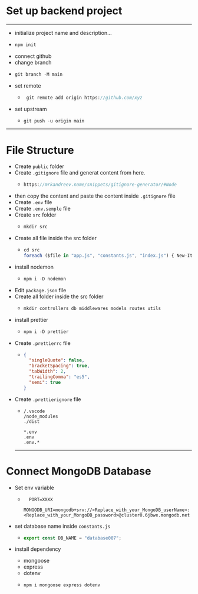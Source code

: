 # Set up backend project
---
- initialize project name and description...
 - ```javascript
   npm init
   ```
- connect github
- change branch
 - ```javascript
   git branch -M main
   ```
- set remote
  - ```javascript
     git remote add origin https://github.com/xyz
    ```
- set upstream
  - ```javascript
    git push -u origin main
    ```
---
# File Structure
- Create `public` folder
- Create `.gitignore` file and generat content from here. 
  - ```javascript
    https://mrkandreev.name/snippets/gitignore-generator/#Node
    ```
- then copy the content and paste the content inside `.gitignore` file 
- Create `.env` file
- Create `.env.semple` file
- Create `src` folder
  - ```javascript
    mkdir src
    ```
- Create all file inside the src folder
  - ```javascript
    cd src
    foreach ($file in "app.js", "constants.js", "index.js") { New-Item $file -ItemType File }
    ```
- install nodemon
  - ```javascript
    npm i -D nodemon
    ```
- Edit `package.json` file
- Create all folder inside the src folder
  - ```javascript
    mkdir controllers db middlewares models routes utils
    ```
- install prettier
  - ```javascript
    npm i -D prettier
    ```
- Create `.prettierrc` file
  - ```json
    {
      "singleQuote": false,
      "bracketSpacing": true,
      "tabWidth": 2,
      "trailingComma": "es5",
      "semi": true
    }
    ```
- Create `.prettierignore` file
  - ```
    /.vscode
    /node_modules
    ./dist
  
    *.env
    .env
    .env.*
    ```
  ---
# Connect MongoDB Database
- Set env variable
  - ```env
      PORT=XXXX
      MONGODB_URI=mongodb+srv://<Replace_with_your_MongoDB_userName>:<Replace_with_your_MongoDB_password>@cluster0.6jbwe.mongodb.net
      ```
- set database name inside `constants.js`
  - ```javascript
    export const DB_NAME = "database007";  
    ```
- install dependency 
  - mongoose 
  - express 
  - dotenv 
  - ```javascript
    npm i mongoose express dotenv
    ```









  ```javascript
  
  ```
  
